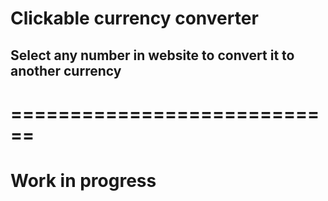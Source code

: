# Clickable currency converter

## Select any number in website to convert it to another currency

# ============================

# Work in progress
